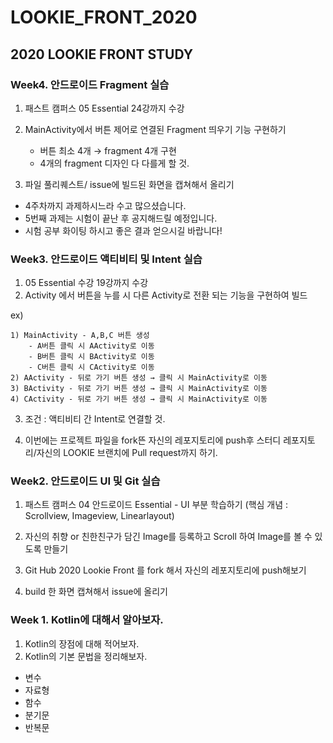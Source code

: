 # LOOKIE_FRONT_2020
2020 LOOKIE FRONT STUDY
-
### Week4. 안드로이드 Fragment 실습

1. 패스트 캠퍼스 05 Essential 24강까지 수강
2. MainActivity에서 버튼 제어로 연결된 Fragment 띄우기 기능 구현하기
    - 버튼 최소 4개 → fragment 4개 구현
    - 4개의 fragment 디자인 다 다를게 할 것.

3. 파일 풀리퀘스트/ issue에 빌드된 화면을 캡쳐해서 올리기

- 4주차까지 과제하시느라 수고 많으셨습니다.
- 5번째 과제는 시험이 끝난 후 공지해드릴 예정입니다.
- 시험 공부 화이팅 하시고 좋은 결과 얻으시길 바랍니다!

### Week3. 안드로이드 액티비티 및 Intent 실습

1. 05 Essential 수강 19강까지 수강
2. Activity 에서 버튼을 누를 시 다른 Activity로 전환 되는 기능을 구현하여 빌드

  ex) 

    1) MainActivity - A,B,C 버튼 생성
        - A버튼 클릭 시 AActivity로 이동
        - B버튼 클릭 시 BActivity로 이동
        - C버튼 클릭 시 CActivity로 이동
    2) AActivity - 뒤로 가기 버튼 생성 → 클릭 시 MainActivity로 이동
    3) BActivity - 뒤로 가기 버튼 생성 → 클릭 시 MainActivity로 이동
    4) CActivity - 뒤로 가기 버튼 생성 → 클릭 시 MainActivity로 이동

3. 조건 : 액티비티 간 Intent로 연결할 것.

4. 이번에는 프로젝트 파일을 fork뜬 자신의 레포지토리에 push후 스터디 레포지토리/자신의 LOOKIE 브랜치에 Pull request까지 하기.


### Week2. 안드로이드 UI 및 Git 실습

1. 패스트 캠퍼스 04 안드로이드 Essential - UI 부분 학습하기 (핵심 개념 : Scrollview, Imageview, Linearlayout)

2. 자신의 취향 or 친한친구가 담긴 Image를 등록하고 Scroll 하여 Image를 볼 수 있도록 만들기

3. Git Hub 2020 Lookie Front 를 fork 해서 자신의 레포지토리에 push해보기

4. build 한 화면 캡쳐해서 issue에 올리기

### Week 1. Kotlin에 대해서 알아보자.

1. Kotlin의 장점에 대해 적어보자.
2. Kotlin의 기본 문법을 정리해보자.
 * 변수
 * 자료형
 * 함수
 * 분기문
 * 반복문
